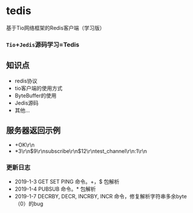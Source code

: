 # tedis
基于Tio网络框架的Redis客户端（学习版）

### `Tio`+`Jedis`源码学习=Tedis
## 知识点
* redis协议
* tio客户端的使用方式
* ByteBuffer的使用
* Jedis源码
* 其他...

## 服务器返回示例
* +OK\r\n
* *3\r\n$9\r\nsubscribe\r\n$12\r\ntest_channel\r\n:1\r\n

### 更新日志
* 2019-1-3 GET SET PING 命令。+，$ 包解析
* 2019-1-4 PUBSUB 命令。* 包解析
* 2019-1-7 DECRBY, DECR, INCRBY, INCR 命令，修复解析字符串多余byte（0）的bug